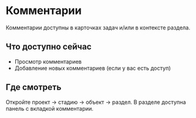 # Комментарии

Комментарии доступны в карточках задач и/или в контексте раздела.

## Что доступно сейчас
- Просмотр комментариев
- Добавление новых комментариев (если у вас есть доступ)

## Где смотреть
Откройте проект → стадию → объект → раздел. В разделе доступна панель с вкладкой комментарии.

